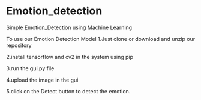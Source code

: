 # Emotion_detection
Simple Emotion_Detection using Machine Learning

To use our Emotion Detection Model
1.Just clone or download and unzip our repository

2.install tensorflow and cv2 in the system using pip

3.run the gui.py file

4.upload the image in the gui

5.click on the Detect button to detect the emotion.
